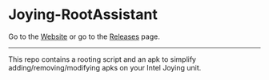 # Joying-RootAssistant

Go to the [Website](https://hvdwolf.github.io/Joying-RootAssistant/) or
go to the [Releases](https://github.com/hvdwolf/Joying-RootAssistant/releases/) page.

-----
This repo contains a rooting script and an apk to simplify adding/removing/modifying apks on your Intel Joying unit.
